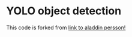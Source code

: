 # YOLO object detection

This code is forked from [link to aladdin persson!](https://github.com/aladdinpersson/Machine-Learning-Collection/tree/master/ML/Pytorch/object_detection/YOLOv3)
